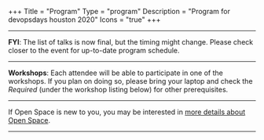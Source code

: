 +++
Title = "Program"
Type = "program"
Description = "Program for devopsdays houston 2020"
Icons = "true"
+++

<div class = "row">
  <div class = "col">
    <hr />
    <large><b>FYI</b>: The list of talks is now final, but the timing might change. Please check closer to the event for up-to-date program schedule.</large>
    <hr />
    <large><b>Workshops</b>: Each attendee will be able to participate in one of the workshops. If you plan 
on doing so, please bring your laptop and check the <i>Required</i> (under the workshop listing below) for other prerequisites.</large>
    <hr />
    If Open Space is new to you, you may be interested in <a href="/pages/open-space-format">more details about Open Space</a>.
    <hr />
  </div>
</div>
